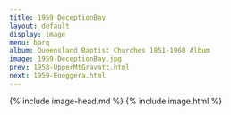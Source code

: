 ```yaml
---
title: 1959 DeceptionBay
layout: default
display: image
menu: barq
album: Queensland Baptist Churches 1851-1960 Album
image: 1959-DeceptionBay.jpg
prev: 1958-UpperMtGravatt.html
next: 1959-Enoggera.html
---
```

{% include image-head.md %}
{% include image.html %}